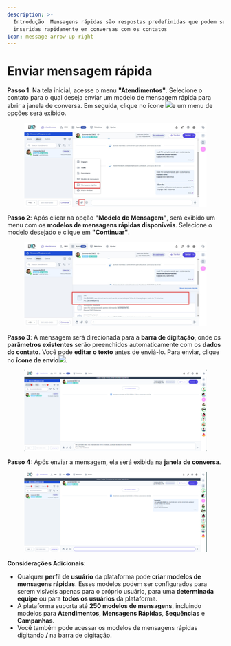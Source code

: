 ```yaml
---
description: >-
  Introdução  Mensagens rápidas são respostas predefinidas que podem ser
  inseridas rapidamente em conversas com os contatos
icon: message-arrow-up-right
---
```


# Enviar mensagem rápida

**Passo 1**: Na tela inicial, acesse o menu **"Atendimentos"**. Selecione o contato para o qual deseja enviar um modelo de mensagem rápida para abrir a janela de conversa. Em seguida, clique no ícone ![](https://docs.helena.app/~gitbook/image?url=https%3A%2F%2F3176979156-files.gitbook.io%2F%7E%2Ffiles%2Fv0%2Fb%2Fgitbook-x-prod.appspot.com%2Fo%2Fspaces%252F3HTAyLM7hzj1t6Nt4ii2%252Fuploads%252Fqs6mLDCkFRFNy7EoJUMs%252Fimage.png%3Falt%3Dmedia%26token%3D48dfb207-6f94-4cba-ab69-7274f9009462\&width=300\&dpr=4\&quality=100\&sign=7e39c2b7\&sv=2)e um menu de opções será exibido.

<figure><img src="../../../../.gitbook/assets/Passo 1 (1).jpg" alt=""><figcaption></figcaption></figure>

**Passo 2**: Após clicar na opção **"Modelo de Mensagem"**, será exibido um menu com os **modelos de mensagens rápidas disponíveis**. Selecione o modelo desejado e clique em **"Continuar"**.

<figure><img src="../../../../.gitbook/assets/Passo 2 (1).jpg" alt=""><figcaption></figcaption></figure>

**Passo 3**: A mensagem será direcionada para a **barra de digitação**, onde os **parâmetros existentes** serão preenchidos automaticamente com os **dados do contato**. Você pode **editar o texto** antes de enviá-lo. Para enviar, clique no **ícone de envio**![](https://docs.helena.app/~gitbook/image?url=https%3A%2F%2F3176979156-files.gitbook.io%2F%7E%2Ffiles%2Fv0%2Fb%2Fgitbook-x-prod.appspot.com%2Fo%2Fspaces%252F3HTAyLM7hzj1t6Nt4ii2%252Fuploads%252FLOIip1wzhN1bEKgERXYv%252Fimage.png%3Falt%3Dmedia%26token%3D393e5dd8-a9e4-4eb7-bf04-8c7053a9069d\&width=300\&dpr=4\&quality=100\&sign=d4172f49\&sv=2).

<figure><img src="../../../../.gitbook/assets/image (30) (1) (1) (1) (1) (1) (1) (1).png" alt=""><figcaption></figcaption></figure>

**Passo 4:** Após enviar a mensagem, ela será exibida na **janela de conversa**.

<figure><img src="../../../../.gitbook/assets/image (1) (1) (1) (1) (1) (1) (1) (1) (1) (1) (1) (1) (1) (1) (1) (1) (1) (1) (1) (1) (1) (1) (1) (1) (1) (1) (1) (1) (1) (1) (1) (1) (1).png" alt=""><figcaption></figcaption></figure>

**Considerações Adicionais**:

* Qualquer **perfil de usuário** da plataforma pode **criar modelos de mensagens rápidas**. Esses modelos podem ser configurados para serem visíveis apenas para o próprio usuário, para uma **determinada equipe** ou para **todos os usuários** da plataforma.
* A plataforma suporta até **250 modelos de mensagens**, incluindo modelos para **Atendimentos**, **Mensagens Rápidas**, **Sequências** e **Campanhas**.
* Você também pode acessar os modelos de mensagens rápidas digitando **/** na barra de digitação.
